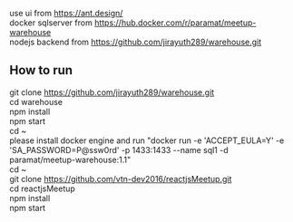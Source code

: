
use ui from https://ant.design/<br/>
docker sqlserver from https://hub.docker.com/r/paramat/meetup-warehouse<br/>
nodejs backend from https://github.com/jirayuth289/warehouse.git<br/>
## How to run<br/>
git clone https://github.com/jirayuth289/warehouse.git<br/>
cd warehouse<br/>
npm install<br/>
npm start<br/>
cd ~<br/>
please install docker engine and run 
"docker run -e 'ACCEPT_EULA=Y' -e 'SA_PASSWORD=P@ssw0rd' -p 1433:1433 --name sql1 -d paramat/meetup-warehouse:1.1"<br/>
cd ~<br/>
git clone https://github.com/vtn-dev2016/reactjsMeetup.git<br/>
cd reactjsMeetup<br/>
npm install<br/>
npm start
